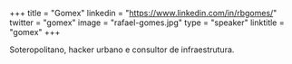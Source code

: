 +++ 
title = "Gomex" 
linkedin = "https://www.linkedin.com/in/rbgomes/" 
twitter = "gomex"
image = "rafael-gomes.jpg" 
type = "speaker" 
linktitle = "gomex" 
+++ 

Soteropolitano, hacker urbano e consultor de infraestrutura.

